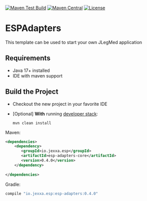 
[![Maven Test Build](https://github.com/jexxa-projects/ESPAdapters/actions/workflows/mavenBuild.yml/badge.svg)](https://github.com/jexxa-projects/ESPAdapters/actions/workflows/mavenBuild.yml)
[![Maven Central](https://img.shields.io/maven-central/v/io.jexxa/esp-adapters)](https://maven-badges.herokuapp.com/maven-central/io.jexxa/esp-adapters/)
[![License](https://img.shields.io/badge/License-Apache%202.0-blue.svg)](https://opensource.org/licenses/Apache-2.0)

# ESPAdapters
This template can be used to start your own JLegMed application
 
##  Requirements

*   Java 17+ installed
*   IDE with maven support 

## Build the Project

*   Checkout the new project in your favorite IDE

*   [Optional] **With** running [developer stack](deploy/developerStack.yml):
    ```shell
    mvn clean install
    
    ```

Maven:
```xml
<dependencies>
    <dependency>
       <groupId>io.jexxa.esp</groupId>
       <artifactId>esp-adapters-core</artifactId>
       <version>0.4.0</version>
    </dependency>
    
</dependencies>
```

Gradle:

```groovy
compile "io.jexxa.esp:esp-adapters:0.4.0"
``` 

